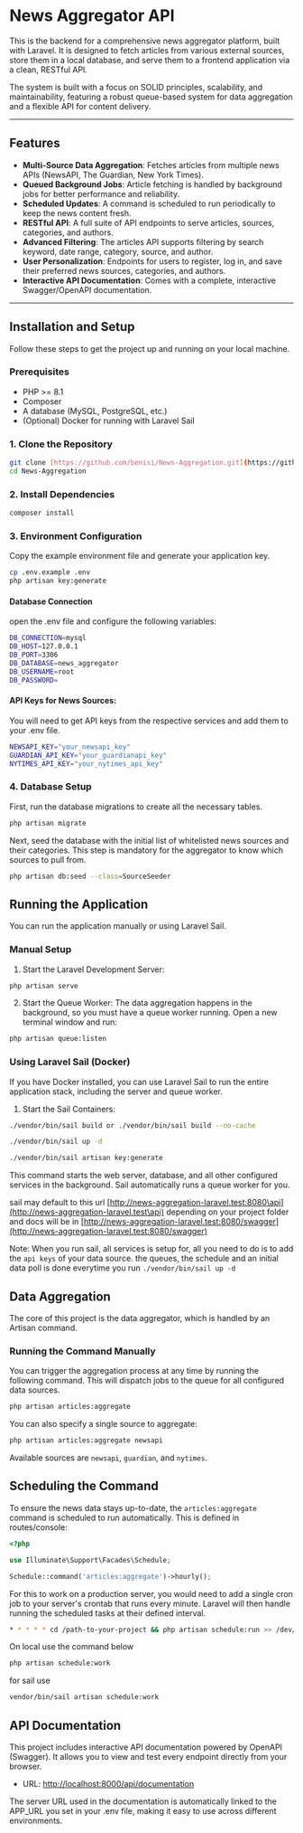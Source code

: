 # News Aggregator API

This is the backend for a comprehensive news aggregator platform, built with Laravel. It is designed to fetch articles from various external sources, store them in a local database, and serve them to a frontend application via a clean, RESTful API.

The system is built with a focus on SOLID principles, scalability, and maintainability, featuring a robust queue-based system for data aggregation and a flexible API for content delivery.

---

## Features

- **Multi-Source Data Aggregation**: Fetches articles from multiple news APIs (NewsAPI, The Guardian, New York Times).
- **Queued Background Jobs**: Article fetching is handled by background jobs for better performance and reliability.
- **Scheduled Updates**: A command is scheduled to run periodically to keep the news content fresh.
- **RESTful API**: A full suite of API endpoints to serve articles, sources, categories, and authors.
- **Advanced Filtering**: The articles API supports filtering by search keyword, date range, category, source, and author.
- **User Personalization**: Endpoints for users to register, log in, and save their preferred news sources, categories, and authors.
- **Interactive API Documentation**: Comes with a complete, interactive Swagger/OpenAPI documentation.

---

## Installation and Setup

Follow these steps to get the project up and running on your local machine.

### Prerequisites

- PHP >= 8.1
- Composer
- A database (MySQL, PostgreSQL, etc.)
- (Optional) Docker for running with Laravel Sail

### 1. Clone the Repository

```bash
git clone [https://github.com/benisi/News-Aggregation.git](https://github.com/benisi/News-Aggregation.git)
cd News-Aggregation
```

### 2. Install Dependencies

```bash
composer install
```

### 3. Environment Configuration
Copy the example environment file and generate your application key.

```bash
cp .env.example .env
php artisan key:generate
```

#### Database Connection
open the .env file and configure the following variables:

```bash
DB_CONNECTION=mysql
DB_HOST=127.0.0.1
DB_PORT=3306
DB_DATABASE=news_aggregator
DB_USERNAME=root
DB_PASSWORD=
```

#### API Keys for News Sources:
You will need to get API keys from the respective services and add them to your .env file.

```bash
NEWSAPI_KEY="your_newsapi_key"
GUARDIAN_API_KEY="your_guardianapi_key"
NYTIMES_API_KEY="your_nytimes_api_key"
```

### 4. Database Setup
First, run the database migrations to create all the necessary tables.

```bash
php artisan migrate
```

Next, seed the database with the initial list of whitelisted news sources and their categories. This step is mandatory for the aggregator to know which sources to pull from.

```bash
php artisan db:seed --class=SourceSeeder
```

## Running the Application
You can run the application manually or using Laravel Sail.

### Manual Setup
1. Start the Laravel Development Server:

```bash
php artisan serve
```
2. Start the Queue Worker: The data aggregation happens in the background, so you must have a queue worker running. Open a new terminal window and run:

```bash
php artisan queue:listen
```

### Using Laravel Sail (Docker)
If you have Docker installed, you can use Laravel Sail to run the entire application stack, including the server and queue worker.

1. Start the Sail Containers:

```bash
./vendor/bin/sail build or ./vendor/bin/sail build --no-cache

./vendor/bin/sail up -d

./vendor/bin/sail artisan key:generate
```
This command starts the web server, database, and all other configured services in the background. Sail automatically runs a queue worker for you.

sail may default to this url [http://news-aggregation-laravel.test:8080\api](http://news-aggregation-laravel.test\api) depending on your project folder and docs will be in [http://news-aggregation-laravel.test:8080/swagger](http://news-aggregation-laravel.test:8080/swagger)

Note: When you run sail, all services is setup for, all you need to do is to add the `api keys` of your data source.
the queues, the schedule and an initial data poll is done everytime you run `./vendor/bin/sail up -d`

## Data Aggregation
The core of this project is the data aggregator, which is handled by an Artisan command.

### Running the Command Manually
You can trigger the aggregation process at any time by running the following command. This will dispatch jobs to the queue for all configured data sources.

```bash
php artisan articles:aggregate
```

You can also specify a single source to aggregate:

```bash
php artisan articles:aggregate newsapi
```
Available sources are `newsapi`, `guardian`, and `nytimes`.

## Scheduling the Command
To ensure the news data stays up-to-date, the `articles:aggregate` command is scheduled to run automatically. This is defined in routes/console:

```php
<?php

use Illuminate\Support\Facades\Schedule;

Schedule::command('articles:aggregate')->hourly();
```

For this to work on a production server, you would need to add a single cron job to your server's crontab that runs every minute. Laravel will then handle running the scheduled tasks at their defined interval.

```bash
* * * * * cd /path-to-your-project && php artisan schedule:run >> /dev/null 2>&1
```

On local use the command below

```bash
php artisan schedule:work
```
for sail use

```bash
vendor/bin/sail artisan schedule:work
```

## API Documentation
This project includes interactive API documentation powered by OpenAPI (Swagger). It allows you to view and test every endpoint directly from your browser.

- URL: [http://localhost:8000/api/documentation](http://localhost:8000/api/documentation)

The server URL used in the documentation is automatically linked to the APP_URL you set in your .env file, making it easy to use across different environments.
